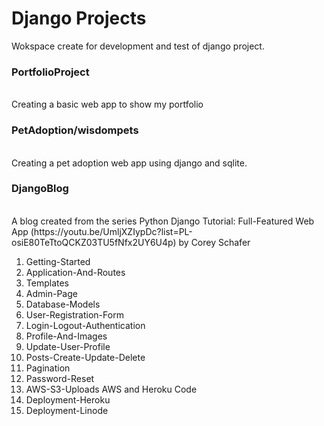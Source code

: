 # Django Projects
Wokspace create for development and test of django project.

<h3>PortfolioProject</h3></br>
Creating a basic web app to show my portfolio

<h3>PetAdoption/wisdompets</h3></br>
Creating a pet adoption web app using django and sqlite.

<h3>DjangoBlog</h3> </br>
A blog created from the series Python Django Tutorial: Full-Featured Web App (https://youtu.be/UmljXZIypDc?list=PL-osiE80TeTtoQCKZ03TU5fNfx2UY6U4p) by Corey Schafer

<ol>
<li> Getting-Started </li>
<li> Application-And-Routes </li>
<li> Templates </li>
<li> Admin-Page </li>
<li> Database-Models </li>
<li> User-Registration-Form </li>
<li> Login-Logout-Authentication </li>
<li> Profile-And-Images </li>
<li> Update-User-Profile </li>
<li> Posts-Create-Update-Delete </li>
<li> Pagination </li>
<li> Password-Reset </li>
<li> AWS-S3-Uploads AWS and Heroku Code </li>
<li> Deployment-Heroku </li>
<li> Deployment-Linode </li>
</ol>
